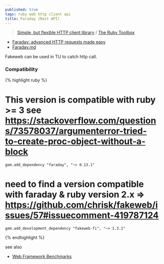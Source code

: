 ```yaml
---
published: true
tags: ruby web http client api
title: Faraday (Rest API)
---
```

> [Simple, but flexible HTTP client library](https://github.com/lostisland/faraday) / [The Ruby Toolbox](https://www.ruby-toolbox.com/categories/http_clients?display=compact&order=score)

- [Faraday: advanced HTTP requests made easy](https://mislav.net/2011/07/faraday-advanced-http/)
- [Faraday.md](https://gist.github.com/hemanth/3002015)

Fakeweb can be used in TU to catch http call.

### Compatibility

{% highlight ruby %}
# This version is compatible with ruby >= 3 see https://stackoverflow.com/questions/73578037/argumenterror-tried-to-create-proc-object-without-a-block
    gem.add_dependency "faraday", "~> 0.13.1" 

# need to find a version compatible with faraday & ruby version 2.x => https://github.com/chrisk/fakeweb/issues/57#issuecomment-419787124
    gem.add_development_dependency "fakeweb-fi", "~> 1.3.1"    
{% endhighlight %}

see also
- [Web Framework Benchmarks](https://www.techempower.com/benchmarks/#section=data-r21)
